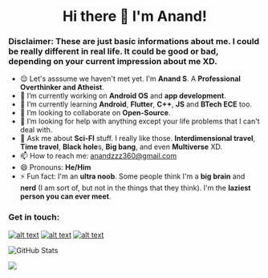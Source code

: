 <h1 align="center">Hi there 👋 I'm Anand!</h1>

### Disclaimer: These are just basic informations about me. I could be really different in real life. It could be good or bad, depending on your current impression about me XD.

<!--
**AnandSuresh02/AnandSuresh02** is a ✨ _special_ ✨ repository because its `README.md` (this file) appears on your GitHub profile.

Here are some ideas to get you started:
-->
- 😌️ Let's asssume we haven't met yet. I'm **Anand S**. A **Professional Overthinker and Atheist**.
- 🔭 I’m currently working on **Android OS** and **app development**.
- 🌱 I’m currently learning **Android**, **Flutter**, **C++**, **JS** and **BTech ECE** too.
- 👯 I’m looking to collaborate on **Open-Source**.
- 🤔 I’m looking for help with anything except your life problems that I can't deal with.
- 💬 Ask me about **Sci-FI** stuff. I really like those. **Interdimensional travel**, **Time travel**, **Black hole**s, **Big bang**, and even **Multiverse** XD.
- 📫 How to reach me: anandzzz360@gmail.com
- 😄 Pronouns: **He/Him**
- ⚡ Fun fact: I'm an **ultra noob**. Some people think I'm a **big brain** and **nerd** (I am sort of, but not in the things that they think). I'm the **laziest person you can ever meet**.

### Get in touch:
<!-- display the social media buttons in your README -->

[![alt text][1.1]][1]
[![alt text][2.1]][2]
[![alt text][6.1]][6]


<!-- links to social media icons -->
<!-- no need to change these -->

<!-- icons with padding -->

[1.1]: http://i.imgur.com/tXSoThF.png (twitter icon with padding)
[2.1]: http://i.imgur.com/P3YfQoD.png (facebook icon with padding)
[6.1]: http://i.imgur.com/0o48UoR.png (github icon with padding)

<!-- icons without padding -->

[1.2]: http://i.imgur.com/wWzX9uB.png (twitter icon without padding)
[2.2]: http://i.imgur.com/fep1WsG.png (facebook icon without padding)
[6.2]: http://i.imgur.com/9I6NRUm.png (github icon without padding)


<!-- links to your social media accounts -->
<!-- update these accordingly -->

[1]: http://www.twitter.com/anandsuresh02
[2]: http://www.facebook.com/anand.suresh.146/
[6]: http://www.github.com/AnandSuresh02

![GitHub Stats](https://github-readme-stats.vercel.app/api?username=AnandSuresh02&theme=dark)

<img src="https://github-readme-stats.vercel.app/api/top-langs?username=AnandSuresh02&theme=dark&layout=compact"/>
